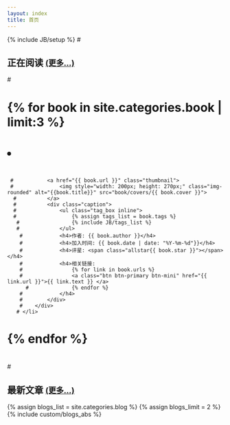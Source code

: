 ```yaml
---
layout: index
title: 首页
---
```

{% include JB/setup %}
#<h2>正在阅读 <a href="{{ HOME_PATH }}book" style="font-size:18px">(更多...)</a></h2>
#<div class="row-fluid">
#    <ul class="thumbnails">
#    {% for book in site.categories.book | limit:3 %}
 #       <li class="span3">
  #          <div class="thumbnail"> 
     #           <a href="{{ book.url }}" class="thumbnail"> 
     #               <img style="width: 200px; height: 270px;" class="img-rounded" alt="{{book.title}}" src="book/covers/{{ book.cover }}">
      #          </a>
      #          <div class="caption">
      #              <ul class="tag_box inline">
      #                  {% assign tags_list = book.tags %}
       #                 {% include JB/tags_list %}
       #             </ul>
        #            <h4>作者: {{ book.author }}</h4>
        #            <h4>加入时间: {{ book.date | date: "%Y-%m-%d"}}</h4>
        #            <h4>评星: <span class="allstar{{ book.star }}"></span></h4>
        #            <h4>相关链接: 
        #                {% for link in book.urls %}
        #                <a class="btn btn-primary btn-mini" href="{{ link.url }}">{{ link.text }} </a>
          #              {% endfor %}
        #            </h4> 
        #        </div>
        #    </div>
       # </li>
   # {% endfor %}
  #  </ul>
#</div>
<h2>最新文章 <a href="{{ HOME_PATH }}blog" style="font-size:18px">(更多...)</a></h2>
{% assign blogs_list = site.categories.blog %}
{% assign blogs_limit = 2 %}
{% include custom/blogs_abs %}
